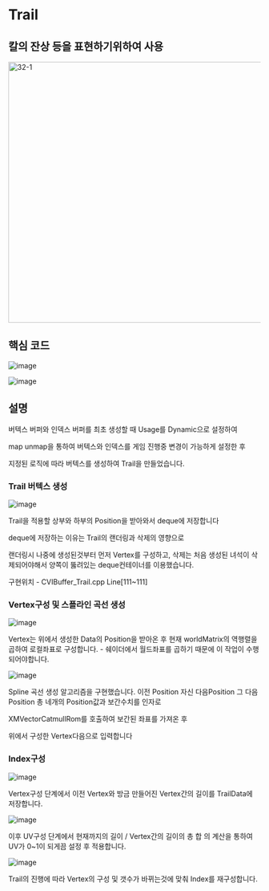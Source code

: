 # Trail

## 칼의 잔상 등을 표현하기위하여 사용

<img width="520" alt="32-1" src="https://github.com/KimDaeMins/Portfolio/assets/68540137/638546e3-3ba5-4bca-933f-d1d16548eb35">

## 핵심 코드

![image](https://github.com/KimDaeMins/Portfolio/assets/68540137/63aaccde-1615-4dad-9c5a-f534d6301d16)

![image](https://github.com/KimDaeMins/Portfolio/assets/68540137/e9a5d3a6-6f98-4f88-a34c-d31a26ac0254)


## 설명

버텍스 버퍼와 인덱스 버퍼를 최초 생성할 때 Usage를 Dynamic으로 설정하여

map unmap을 통하여 버텍스와 인덱스를 게임 진행중 변경이 가능하게 설정한 후 

지정된 로직에 따라 버텍스를 생성하여 Trail을 만들었습니다.

### Trail 버텍스 생성

  ![image](https://github.com/KimDaeMins/Portfolio/assets/68540137/d5f58760-d2c2-44da-a69c-a3105dfb7245)

 Trail을 적용할 상부와 하부의 Position을 받아와서 deque에 저장합니다

 deque에 저장하는 이유는 Trail의 랜더링과 삭제의 영향으로

 랜더링시 나중에 생성된것부터 먼저 Vertex를 구성하고, 삭제는 처음 생성된 녀석이 삭제되어야해서 양쪽이 뚫려있는 deque컨테이너를 이용했습니다.

 구현위치 - CVIBuffer_Trail.cpp Line[111~111]
 
### Vertex구성 및 스플라인 곡선 생성

![image](https://github.com/KimDaeMins/Portfolio/assets/68540137/050525a0-94a7-4aad-a73c-c4fc36473d16)

Vertex는 위에서 생성한 Data의 Position을 받아온 후 현재 worldMatrix의 역행렬을 곱하여 로컬좌표로 구성합니다. - 쉐이더에서 월드좌표를 곱하기 때문에 이 작업이 수행되어야합니다.

![image](https://github.com/KimDaeMins/Portfolio/assets/68540137/fe5fe8af-0624-403e-8d00-5f31e1ee4ca8)

Spline 곡선 생성 알고리즘을 구현했습니다. 이전 Position 자신 다음Position 그 다음 Position 총 네개의 Position값과 보간수치를 인자로

XMVectorCatmullRom를 호출하여 보간된 좌표를 가져온 후

위에서 구성한 Vertex다음으로 입력합니다

### Index구성

![image](https://github.com/KimDaeMins/Portfolio/assets/68540137/d8e50c08-0913-416d-8d5e-e2ce484a94b6)

Vertex구성 단계에서 이전 Vertex와 방금 만들어진 Vertex간의 길이를 TrailData에 저장합니다.

![image](https://github.com/KimDaeMins/Portfolio/assets/68540137/528d43dd-c561-4327-9b8f-f8ae1ce57021)

이후 UV구성 단계에서  현재까지의 길이 / Vertex간의 길이의 총 합 의 계산을 통하여 UV가 0~1이 되게끔 설정 후 적용합니다.

![image](https://github.com/KimDaeMins/Portfolio/assets/68540137/1c5f8209-f077-492f-b50f-8bb955a83bb5)

Trail의 진행에 따라 Vertex의 구성 및 갯수가 바뀌는것에 맞춰 Index를 재구성합니다.


